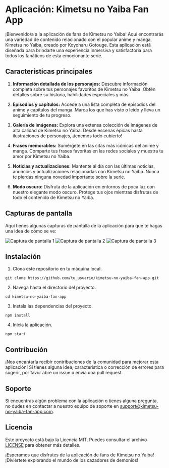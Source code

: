 # Aplicación: Kimetsu no Yaiba Fan App

¡Bienvenido/a a la aplicación de fans de Kimetsu no Yaiba! Aquí encontrarás una variedad de contenido relacionado con el popular anime y manga, Kimetsu no Yaiba, creado por Koyoharu Gotouge. Esta aplicación está diseñada para brindarte una experiencia inmersiva y satisfactoria para todos los fanáticos de esta emocionante serie.

## Características principales

1. **Información detallada de los personajes:** Descubre información completa sobre tus personajes favoritos de Kimetsu no Yaiba. Obtén detalles sobre su historia, habilidades especiales y más.

2. **Episodios y capítulos:** Accede a una lista completa de episodios del anime y capítulos del manga. Marca los que has visto o leído y lleva un seguimiento de tu progreso.

3. **Galería de imágenes:** Explora una extensa colección de imágenes de alta calidad de Kimetsu no Yaiba. Desde escenas épicas hasta ilustraciones de personajes, ¡tenemos todo cubierto!

4. **Frases memorables:** Sumérgete en las citas más icónicas del anime y manga. Comparte tus frases favoritas en las redes sociales y muestra tu amor por Kimetsu no Yaiba.

5. **Noticias y actualizaciones:** Mantente al día con las últimas noticias, anuncios y actualizaciones relacionadas con Kimetsu no Yaiba. Nunca te pierdas ninguna novedad importante sobre la serie.

6. **Modo oscuro:** Disfruta de la aplicación en entornos de poca luz con nuestro elegante modo oscuro. Protege tus ojos mientras disfrutas de todo el contenido de Kimetsu no Yaiba.

## Capturas de pantalla

Aquí tienes algunas capturas de pantalla de la aplicación para que te hagas una idea de cómo se ve:

![Captura de pantalla 1](screenshot1.png)
![Captura de pantalla 2](screenshot2.png)
![Captura de pantalla 3](screenshot3.png)

## Instalación

1. Clona este repositorio en tu máquina local.
```
git clone https://github.com/tu_usuario/kimetsu-no-yaiba-fan-app.git
```

2. Navega hasta el directorio del proyecto.
```
cd kimetsu-no-yaiba-fan-app
```

3. Instala las dependencias del proyecto.
```
npm install
```

4. Inicia la aplicación.
```
npm start
```

## Contribución

¡Nos encantaría recibir contribuciones de la comunidad para mejorar esta aplicación! Si tienes alguna idea, característica o corrección de errores para sugerir, por favor abre un issue o envía una pull request.

## Soporte

Si encuentras algún problema con la aplicación o tienes alguna pregunta, no dudes en contactar a nuestro equipo de soporte en support@kimetsu-no-yaiba-fan-app.com.

## Licencia

Este proyecto está bajo la Licencia MIT. Puedes consultar el archivo [LICENSE](LICENSE) para obtener más detalles.

¡Esperamos que disfrutes de la aplicación de fans de Kimetsu no Yaiba! ¡Diviértete explorando el mundo de los cazadores de demonios!